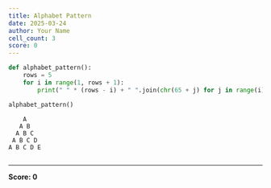```yaml
---
title: Alphabet Pattern
date: 2025-03-24
author: Your Name
cell_count: 3
score: 0
---
```


```python
def alphabet_pattern():
    rows = 5
    for i in range(1, rows + 1):
        print(" " * (rows - i) + " ".join(chr(65 + j) for j in range(i)))
```


```python
alphabet_pattern()
```

        A
       A B
      A B C
     A B C D
    A B C D E



```python

```


---
**Score: 0**
